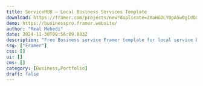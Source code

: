 ```yaml
---
title: ServiceHUB — Local Business Services Template
download: https://framer.com/projects/new?duplicate=ZXaHGOLY0pA5w0gIdQ06&via=realmehedi1&duplicateType=siteTemplate
demo: https://businesspro.framer.website/
author: "Real Mehedi"
date: 2024-11-30T08:56:09.803Z
description: "Free Business service Framer template for local service businesses: pest control, cleaner, agency, moving companies, landscaper, plumber, electrician, roofing, HVAC, painter, car repair, repair, home renovation, lawn care, handyman service etc."
ssg: ["Framer"]
css: []
ui: []
cms: []
category: [Business,Portfolio]
draft: false
---
```

